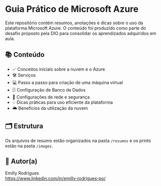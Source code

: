 # Guia Prático de Microsoft Azure

Este repositório contém resumos, anotações e dicas sobre o uso da plataforma Microsoft Azure. O conteúdo foi produzido como parte do desafio proposto pela DIO para consolidar os aprendizados adquiridos em aula.

## 📚 Conteúdo

- ✅ Conceitos iniciais sobre a nuvem e o Azure
- 🛠️ Serviços
- 💻 Passo a passo para criação de uma máquina virtual
- 🗄️ Configuração de Banco de Dados
- 🔐 Configurações de rede e segurança
- 💡 Dicas práticas para uso eficiente da plataforma
- 🌥️ Benefícios da utilização da nuvem

## 🗂 Estrutura

Os arquivos de resumo estão organizados na pasta `/resumos` e os prints estão na pasta `/images`.

## 👤 Autor(a)

Emilly Rodrigues  
https://www.linkedin.com/in/emilly-rodrigues-po/
